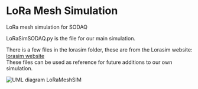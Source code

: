 # LoRa Mesh Simulation
LoRa mesh simulation for SODAQ

LoRaSimSODAQ.py is the file for our main simulation.

There is a few files in the lorasim folder, these are from the Lorasim website:<br/>
[lorasim website](https://www.lancaster.ac.uk/scc/sites/lora/lorasim.html)<br/>
These files can be used as reference for future additions to our own simulation.

![UML diagram LoRaMeshSIM](https://github.com/LoRa-mesh-TEAM-SODAQ/LoRaMeshSIM/Doc/LoRasimulatieUMLdiagram.png)
